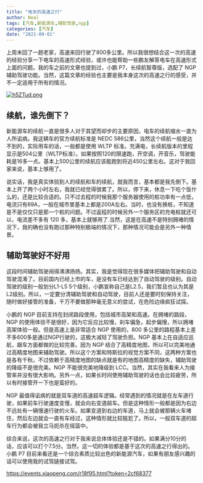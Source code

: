 ```yaml
---
title: "电车的高速之行"
author: Neal
tags: [汽车,新能源车,辅助驾驶,ngp]
categories: [汽车]
date: "2021-09-01"
---
```


上周末回了一趟老家，高速来回行驶了800多公里。所以我很想结合这一次的高速的经验分享一下电车的高速形式经验，或许也能帮助一些鹏友解答电车在高速形式上面的问题。我的车之前的文章也提到过，小鹏 P7，长续航智尊版，选配了 NGP 辅助驾驶功能。当然，这篇文章的经验也主要是我本身这次的高速之行的感受，并不一定适用于所有的情况。

[![h5ZTud.png](https://z3.ax1x.com/2021/09/06/h5ZTud.png)](https://imgtu.com/i/h5ZTud)

## 续航，谁先倒下？

新能源车的续航一直是很多人对于其望而却步的主要原因，电车的续航缩水一直为人所诟病。我这辆车的官方续航标准是 NEDC 586公里，当然这个续航一般是达不到的，实际用车的话，一般都是使用 WLTP 标准。充满电，长续航版本的里程显示是504公里（WLTP标准）。如果按照120的限速跑，开空调，开音乐，驾驶能耗是16多一点。基本上500公里的续航应该能跑到将近450公里左右。这对于我回家来说，基本上够用了。

说实话，我是真实体验到人的续航和车的续航，就我而言，基本都是我先倒下。基本上开了两个小时左右，我就已经觉得很累了。所以，停下来，休息一下吃个饭什么的，还是比较合适的。只不过去程的时候我那个服务器使用的桩功率有一点低，电流只有69A，一般在城市里基本上都是200A左右。当时，也没有换桩，不知道是不是仅仅只是那一个桩的问题。不过返程的时候另外一个服务区的充电桩就还可以，电流差不多有 120 多，基本上就够用了.当然，这是在高速不是特别拥堵的情况下，我的确也没有跑过那种特别极端的情况下，那种情况可能会是另外一种情景。

## 辅助驾驶好不好用

这段时间辅助驾驶闹得沸沸扬扬。其实，我是觉得现在很多媒体把辅助驾驶和自动驾驶混淆了。目前国内已经上市的车，是没有车已经达到了自动驾驶的级别。自动驾驶的级别一般划分L1-L5 5个级别，小鹏宣称自己是L2.5，我们暂且也认为其是L2级别。所以，一定要分清辅助驾驶和自动驾驶，目前人还是要时刻保持关注，随时做好接管的准备，千万不要做那种毫无意义的尝试，在危险边缘疯狂试探。

小鹏的 NGP 目前支持在封闭路段使用，包括城市高架和高速。在拥堵的路段，NGP 的使用体验不是很好，因为它反应比较慢，刹车偏急，起步偏慢，所以拥堵高架体验一般。但是高速上是非常适合 NGP 使用的，800 多公里的路程基本上差不多600多是通过NGP行驶的，这极大减轻了驾驶负担。NGP 基本上在自适应巡航，跟车方面都做的比较完善。因为 NGP 结合了高精度地图，所以可以完美地通过高精度地图来辅助驾驶。所以这个方案和特斯拉的视觉方案不同，这两种方案也是各有千秋。不过依赖于高精度地图的缺点就是有的地图高精度的缺失，辅助驾驶的降级不是很完美。NGP 不能很完美地降级到 LCC。当然，其实在我看来人为接管率并没有很大影响。另外一点，如果长时间使用辅助驾驶的话也会比较疲劳，所以有时接管开一下也是蛮好的。

NGP 最值得诟病的就是双车道的高速超车逻辑。经常遇到的情况就是在左车道行驶，如果前车行驶速度变慢，就会向右变道超车。但是这种情形一般都是因为右边不远处有一辆慢速行驶的火车。如果变道到右边的车道，马上就会被那辆火车堵住，然后左边就会一直有车经过，这种情形就比较尴尬了。所以，一般双车道的超车行为都会被我立马扼杀在摇篮中。

综合来说，这次的高速之行对于我来说总体体验还是不错的。如果满分10分的话，应该可以打个7.5分。当然，这一切的体验都是基于这次的高速之行得出的。小鹏 P7 目前来看还是一个综合素质比较出色的新能源汽车，如果有朋友感兴趣的话可以使用我的试驾链接试驾。

https://events.xiaopeng.com/r18f95.html?token=2cf68377